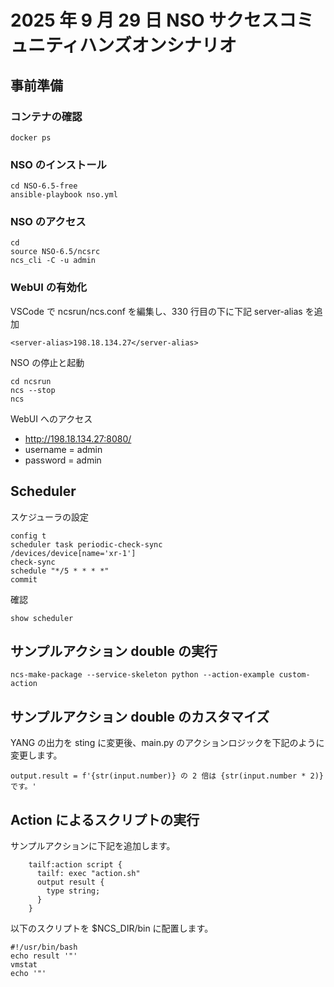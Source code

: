 # 2025 年 9 月 29 日 NSO サクセスコミュニティハンズオンシナリオ

## 事前準備
### コンテナの確認

```
docker ps
```

### NSO のインストール

```
cd NSO-6.5-free
ansible-playbook nso.yml
```

### NSO のアクセス

```
cd
source NSO-6.5/ncsrc
ncs_cli -C -u admin
```

### WebUI の有効化

VSCode で ncsrun/ncs.conf を編集し、330 行目の下に下記 server-alias を追加

```
<server-alias>198.18.134.27</server-alias>
```

NSO の停止と起動

```
cd ncsrun
ncs --stop
ncs
```

WebUI へのアクセス
- http://198.18.134.27:8080/
- username = admin
- password = admin


## Scheduler

スケジューラの設定

```
config t
scheduler task periodic-check-sync
/devices/device[name='xr-1']
check-sync
schedule "*/5 * * * *"
commit
```

確認

```
show scheduler
```

## サンプルアクション double の実行

```
ncs-make-package --service-skeleton python --action-example custom-action
```

## サンプルアクション double のカスタマイズ

YANG の出力を sting に変更後、main.py のアクションロジックを下記のように変更します。

```
output.result = f'{str(input.number)} の 2 倍は {str(input.number * 2)} です。'
```


## Action によるスクリプトの実行

サンプルアクションに下記を追加します。

```
    tailf:action script {
      tailf: exec "action.sh"
      output result {
        type string;
      }
    }
```

以下のスクリプトを $NCS_DIR/bin に配置します。

```
#!/usr/bin/bash
echo result '"'
vmstat
echo '"'
```

